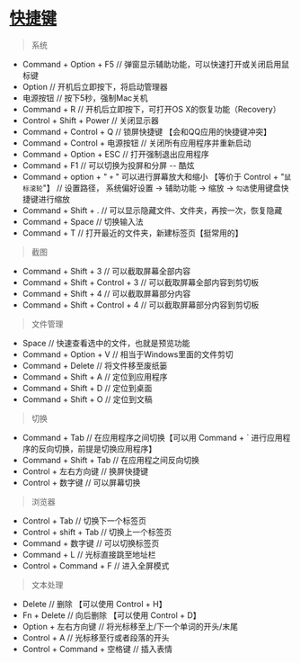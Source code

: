[快捷键](https://support.apple.com/zh-cn/HT201236)
===

> 系统

- Command + Option + F5  // 弹窗显示辅助功能，可以快速打开或关闭启用鼠标键
- Option  // 开机后立即按下，将启动管理器
- 电源按钮  // 按下5秒，强制Mac关机
- Command + R  // 开机后立即按下，可打开OS X的恢复功能（Recovery）
- Control + Shift + Power  // 关闭显示器
- Command + Control + Q  // 锁屏快捷键 【会和QQ应用的快捷键冲突】
- Command + Control + 电源按钮  // 关闭所有应用程序并重新启动
- Command + Option + ESC  // 打开强制退出应用程序
- Command + F1  // 可以切换为投屏和分屏  -- 酷炫
- Command + option + " `+` " 可以进行屏幕放大和缩小 【等价于 Control + "`鼠标滚轮`"】 // 设置路径， 系统偏好设置 -> 辅助功能 -> 缩放 -> `勾选`使用键盘快捷键进行缩放
- Command + Shift + .  // 可以显示隐藏文件、文件夹，再按一次，恢复隐藏
- Command + Space  // 切换输入法
- Command + T  // 打开最近的文件夹，新建标签页【挺常用的】

> 截图

- Command + Shift + 3  // 可以截取屏幕全部内容
- Command + Shift + Control + 3  // 可以截取屏幕全部内容到剪切板
- Command + Shift + 4  // 可以截取屏幕部分内容
- Command + Shift + Control + 4  // 可以截取屏幕部分内容到剪切板

> 文件管理

- Space  // 快速查看选中的文件，也就是预览功能
- Command + Option + V  // 相当于Windows里面的文件剪切
- Command + Delete  // 将文件移至废纸篓
- Command + Shift + A // 定位到应用程序
- Command + Shift + D // 定位到桌面
- Command + Shift + O // 定位到文稿

> 切换

- Command + Tab  // 在应用程序之间切换【可以用 Command + ` 进行应用程序的反向切换，前提是切换应用程序】
- Command + Shift + Tab  // 在应用程之间反向切换
- Control + 左右方向键  // 换屏快捷键
- Control + 数字键  // 可以屏幕切换

> 浏览器

- Control + Tab // 切换下一个标签页
- Control + shift + Tab // 切换上一个标签页
- Command + 数字键  // 可以切换标签页
- Command + L  // 光标直接跳至地址栏
- Control + Command + F // 进入全屏模式

> 文本处理

- Delete // 删除 【可以使用 Control + H】
- Fn + Delete // 向后删除 【可以使用 Control + D】
- Option + 左右方向键  // 将光标移至上/下一个单词的开头/末尾
- Control + A  // 光标移至行或者段落的开头
- Control + Command + 空格键  // 插入表情

